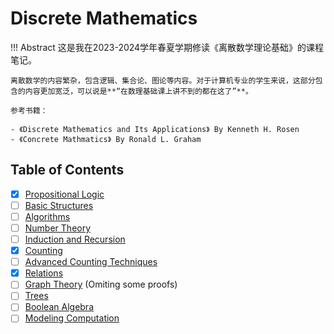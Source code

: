 # Discrete Mathematics

!!! Abstract
    这是我在2023-2024学年春夏学期修读《离散数学理论基础》的课程笔记。

    离散数学的内容繁杂，包含逻辑、集合论、图论等内容。对于计算机专业的学生来说，这部分包含的内容更加宽泛，可以说是**“在数理基础课上讲不到的都在这了”**。

    参考书籍：

    - 《Discrete Mathematics and Its Applications》 By Kenneth H. Rosen
    - 《Concrete Mathmatics》 By Ronald L. Graham 

## Table of Contents

- [x] [Propositional Logic](./01%20Propositional%20Logic.md)
- [ ] [Basic Structures](./02%20Basic%20Structures.md)
- [ ] [Algorithms](./03%20Algorithms.md)
- [ ] [Number Theory](./04%20Number%20Theory.md)
- [ ] [Induction and Recursion](./05%20Induction%20and%20Recursion.md)
- [x] [Counting](./06%20Counting.md)
- [ ] [Advanced Counting Techniques](./08%20Advanced%20Counting%20Techniques.md)
- [x] [Relations](./09%20Relations.md)
- [ ] [Graph Theory](./10%20Graph%20Theory.md) (Omiting some proofs)
- [ ] [Trees](./11%20Trees.md)
- [ ] [Boolean Algebra](./12%20Boolean%20Algebra.md)
- [ ] [Modeling Computation](./13%20Modeling%20Computation.md)